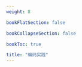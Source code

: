 ```yaml
---
weight: 8

bookFlatSection: false

bookCollapseSection: false

bookToc: true

title: "编码实践"
---
```


